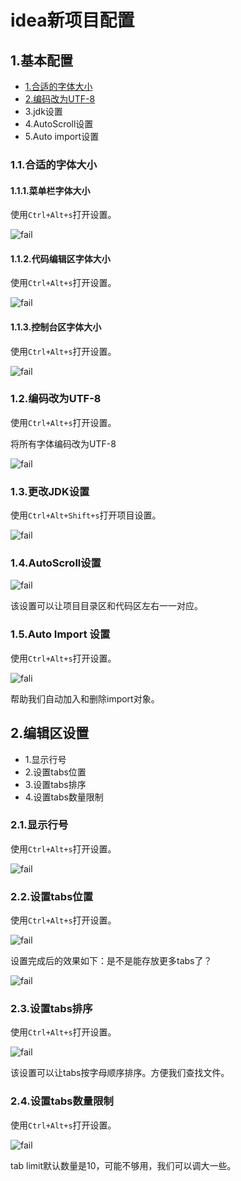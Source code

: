 # idea新项目配置

## 1.基本配置

- [1.合适的字体大小](#1.1)
- [2.编码改为UTF-8](#1.2)
- 3.jdk设置
- 4.AutoScroll设置
- 5.Auto import设置



### 1.1.合适的字体大小

#### 1.1.1.菜单栏字体大小

使用``Ctrl+Alt+s``打开设置。

![fail](img/1.1.PNG)



#### 1.1.2.代码编辑区字体大小

使用``Ctrl+Alt+s``打开设置。

![fail](img/1.2.PNG)



#### 1.1.3.控制台区字体大小

使用``Ctrl+Alt+s``打开设置。

![fail](img/1.3.PNG)



### 1.2.编码改为UTF-8

使用``Ctrl+Alt+s``打开设置。

将所有字体编码改为UTF-8

![fail](img/1.4.PNG)



### 1.3.更改JDK设置

使用``Ctrl+Alt+Shift+s``打开项目设置。

![fail](img/1.5.PNG)



### 1.4.AutoScroll设置

![fail](img/1.6.PNG)

该设置可以让项目目录区和代码区左右一一对应。



### 1.5.Auto Import 设置

使用``Ctrl+Alt+s``打开设置。

![fali](img/1.7.PNG)

帮助我们自动加入和删除import对象。

## 2.编辑区设置

- 1.显示行号
- 2.设置tabs位置
- 3.设置tabs排序
- 4.设置tabs数量限制



### 2.1.显示行号

使用``Ctrl+Alt+s``打开设置。

![fail](img/1.8.PNG)



### 2.2.设置tabs位置

使用``Ctrl+Alt+s``打开设置。

![fail](img/1.9.PNG)

设置完成后的效果如下：是不是能存放更多tabs了？

![fail](img/1.10.PNG)



### 2.3.设置tabs排序

使用``Ctrl+Alt+s``打开设置。

![fail](img/1.11.PNG)

该设置可以让tabs按字母顺序排序。方便我们查找文件。



### 2.4.设置tabs数量限制

使用``Ctrl+Alt+s``打开设置。

![fail](img/1.12.PNG)

tab limit默认数量是10，可能不够用，我们可以调大一些。